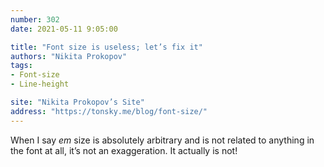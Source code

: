 ```yaml
---
number: 302
date: 2021-05-11 9:05:00

title: "Font size is useless; let’s fix it"
authors: "Nikita Prokopov"
tags:
- Font-size
- Line-height

site: "Nikita Prokopov’s Site"
address: "https://tonsky.me/blog/font-size/"
---
```


When I say *em* size is absolutely arbitrary and is not related to anything in the font at all, it’s not an exaggeration. It actually is not!
